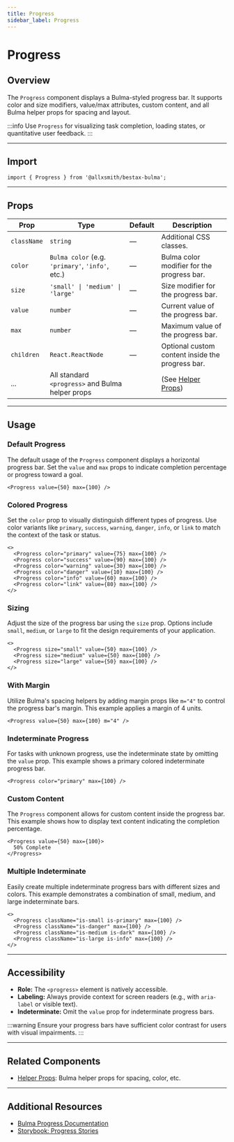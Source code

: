 ```yaml
---
title: Progress
sidebar_label: Progress
---
```


# Progress

## Overview

The `Progress` component displays a Bulma-styled progress bar. It supports color and size modifiers, value/max attributes, custom content, and all Bulma helper props for spacing and layout.

:::info
Use `Progress` for visualizing task completion, loading states, or quantitative user feedback.
:::

---

## Import

```tsx
import { Progress } from '@allxsmith/bestax-bulma';
```

---

## Props

| Prop        | Type                                             | Default | Description                                      |
| ----------- | ------------------------------------------------ | ------- | ------------------------------------------------ |
| `className` | `string`                                         | —       | Additional CSS classes.                          |
| `color`     | `Bulma color` (e.g. `'primary'`, `'info'`, etc.) | —       | Bulma color modifier for the progress bar.       |
| `size`      | `'small' \| 'medium' \| 'large'`                 | —       | Size modifier for the progress bar.              |
| `value`     | `number`                                         | —       | Current value of the progress bar.               |
| `max`       | `number`                                         | —       | Maximum value of the progress bar.               |
| `children`  | `React.ReactNode`                                | —       | Optional custom content inside the progress bar. |
| ...         | All standard `<progress>` and Bulma helper props |         | (See [Helper Props](../helpers/usebulmaclasses)) |

---

## Usage

### Default Progress

The default usage of the `Progress` component displays a horizontal progress bar. Set the `value` and `max` props to indicate completion percentage or progress toward a goal.

```tsx live
<Progress value={50} max={100} />
```

### Colored Progress

Set the `color` prop to visually distinguish different types of progress. Use color variants like `primary`, `success`, `warning`, `danger`, `info`, or `link` to match the context of the task or status.

```tsx live
<>
  <Progress color="primary" value={75} max={100} />
  <Progress color="success" value={90} max={100} />
  <Progress color="warning" value={30} max={100} />
  <Progress color="danger" value={10} max={100} />
  <Progress color="info" value={60} max={100} />
  <Progress color="link" value={80} max={100} />
</>
```

### Sizing

Adjust the size of the progress bar using the `size` prop. Options include `small`, `medium`, or `large` to fit the design requirements of your application.

```tsx live
<>
  <Progress size="small" value={50} max={100} />
  <Progress size="medium" value={50} max={100} />
  <Progress size="large" value={50} max={100} />
</>
```

### With Margin

Utilize Bulma's spacing helpers by adding margin props like `m="4"` to control the progress bar's margin. This example applies a margin of 4 units.

```tsx live
<Progress value={50} max={100} m="4" />
```

### Indeterminate Progress

For tasks with unknown progress, use the indeterminate state by omitting the `value` prop. This example shows a primary colored indeterminate progress bar.

```tsx live
<Progress color="primary" max={100} />
```

### Custom Content

The `Progress` component allows for custom content inside the progress bar. This example shows how to display text content indicating the completion percentage.

```tsx live
<Progress value={50} max={100}>
  50% Complete
</Progress>
```

### Multiple Indeterminate

Easily create multiple indeterminate progress bars with different sizes and colors. This example demonstrates a combination of small, medium, and large indeterminate bars.

```tsx live
<>
  <Progress className="is-small is-primary" max={100} />
  <Progress className="is-danger" max={100} />
  <Progress className="is-medium is-dark" max={100} />
  <Progress className="is-large is-info" max={100} />
</>
```

---

## Accessibility

- **Role:** The `<progress>` element is natively accessible.
- **Labeling:** Always provide context for screen readers (e.g., with `aria-label` or visible text).
- **Indeterminate:** Omit the `value` prop for indeterminate progress bars.

:::warning
Ensure your progress bars have sufficient color contrast for users with visual impairments.
:::

---

## Related Components

- [Helper Props](../helpers/usebulmaclasses.md): Bulma helper props for spacing, color, etc.

---

## Additional Resources

- [Bulma Progress Documentation](https://bulma.io/documentation/elements/progress/)
- [Storybook: Progress Stories](https://bestax.cc/storybook/?path=/story/elements-progress--default)
